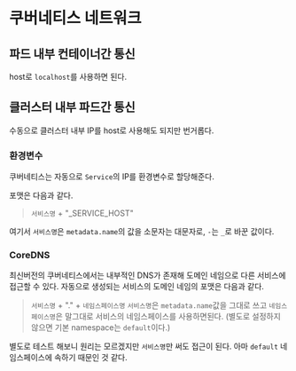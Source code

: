 # 쿠버네티스 네트워크

## 파드 내부 컨테이너간 통신
host로 `localhost`를 사용하면 된다.

## 클러스터 내부 파드간 통신
수동으로 클러스터 내부 IP를 host로 사용해도 되지만 번거롭다.

### 환경변수
쿠버네티스는 자동으로 `Service`의 IP를 환경변수로 할당해준다.

포맷은 다음과 같다.
> `서비스명` + "_SERVICE_HOST"

여기서 `서비스명`은 `metadata.name`의 값을 소문자는 대문자로, `-`는 `_`로 바꾼 값이다.

### CoreDNS 
최신버전의 쿠버네티스에서는 내부적인 DNS가 존재해 도메인 네임으로 다른 서비스에 접근할 수 있다.
자동으로 생성되는 서비스의 도메인 네임의 포맷은 다음과 같다.
> `서비스명` + "." + `네임스페이스명`
 `서비스명`은 `metadata.name`값을 그대로 쓰고 `네임스페이스명`은 말그대로 서비스의 네임스페이스를 사용하면된다. (별도로 설정하지 않으면 기본 namespace는 `default`이다.)
 
 별도로 테스트 해보니 원리는 모르겠지만 `서비스명`만 써도 접근이 된다. 아마 `default` 네임스페이스에 속하기 때문인 것 같다.